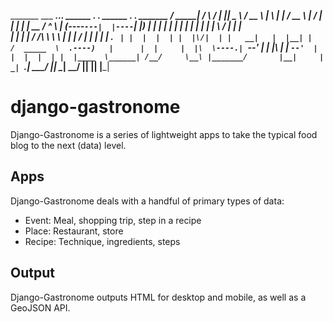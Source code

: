   _______      ___           _______.___________..______        ______   .__   __.   ______   .___  ___.  _______ 
 /  _____|    /   \         /       |           ||   _  \      /  __  \  |  \ |  |  /  __  \  |   \/   | |   ____|
|  |  __     /  ^  \       |   (----`---|  |----`|  |_)  |    |  |  |  | |   \|  | |  |  |  | |  \  /  | |  |__   
|  | |_ |   /  /_\  \       \   \       |  |     |      /     |  |  |  | |  . `  | |  |  |  | |  |\/|  | |   __|  
|  |__| |  /  _____  \  .----)   |      |  |     |  |\  \----.|  `--'  | |  |\   | |  `--'  | |  |  |  | |  |____ 
 \______| /__/     \__\ |_______/       |__|     | _| `._____| \______/  |__| \__|  \______/  |__|  |__| |_______|                                                                                                                  
# django-gastronome

Django-Gastronome is a series of lightweight apps to take the typical food blog to the next (data) level.

## Apps
Django-Gastronome deals with a handful of primary types of data:
* Event: Meal, shopping trip, step in a recipe
* Place: Restaurant, store
* Recipe: Technique, ingredients, steps

## Output
Django-Gastronome outputs HTML for desktop and mobile, as well as a GeoJSON API.

